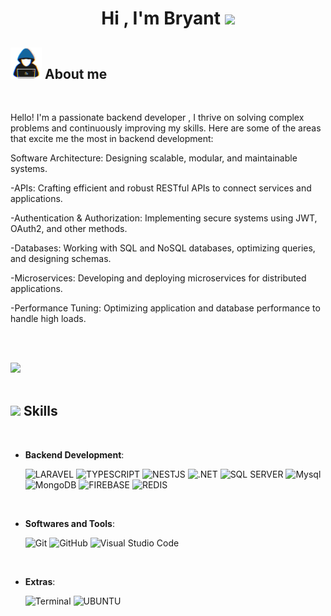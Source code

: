 
<h1 align="center"><b>Hi , I'm Bryant </b><img src="https://media.giphy.com/media/hvRJCLFzcasrR4ia7z/giphy.gif" width="35"></h1>

<p align="center">

</p>




	
## <picture><img src = "https://github.com/0xAbdulKhalid/0xAbdulKhalid/raw/main/assets/mdImages/about_me.gif" width = 50px></picture> **About me**


<br>

Hello! I'm a passionate backend developer , I thrive on solving complex problems and continuously improving my skills. Here are some of the areas that excite me the most in backend development:

Software Architecture: Designing scalable, modular, and maintainable systems.

-APIs: Crafting efficient and robust RESTful APIs to connect services and applications.

-Authentication & Authorization: Implementing secure systems using JWT, OAuth2, and other methods.

-Databases: Working with SQL and NoSQL databases, optimizing queries, and designing schemas.

-Microservices: Developing and deploying microservices for distributed applications.

-Performance Tuning: Optimizing application and database performance to handle high loads.


<br><br>

<img src="https://user-images.githubusercontent.com/73097560/115834477-dbab4500-a447-11eb-908a-139a6edaec5c.gif"><br><br>

## <img src="https://media2.giphy.com/media/QssGEmpkyEOhBCb7e1/giphy.gif?cid=ecf05e47a0n3gi1bfqntqmob8g9aid1oyj2wr3ds3mg700bl&rid=giphy.gif" width ="25"><b> Skills</b>
<br>

<p align="center">

- **Backend Development**:
    
    ![LARAVEL](https://img.shields.io/badge/LARAVEL-red?style=flat&logo=laravel&logoColor=white)
    ![TYPESCRIPT](https://img.shields.io/badge/TYPESCRIPT-blue?style=flat&logo=TYPESCRIPT&logoColor=white)
    ![NESTJS](https://img.shields.io/badge/NESTJS-blue?style=flat&logo=nestjs&logoColor=white)
    ![.NET](https://img.shields.io/badge/.NET-purple?style=flat&logo=.NET&logoColor=white)
    ![SQL SERVER](https://img.shields.io/badge/SQL%20SERVER-blue?style=flat&logo=microsoftsqlserver)
    ![Mysql](https://img.shields.io/badge/Mysql-blue?style=flat&logo=Mysql&logoColor=white)
    ![MongoDB](https://img.shields.io/badge/MongoDB-green?style=flat&logo=mongodb&logoColor=white)
    ![FIREBASE](https://img.shields.io/badge/FIREBASE-red?style=flat&logo=firebase&logoColor=white)
    ![REDIS](https://img.shields.io/badge/REDIS-white?style=flat&logo=redis&logoColor=red)
  

<br>   
    
- **Softwares and Tools**:

    ![Git](https://img.shields.io/badge/git-%23F05033.svg?style=for-the-badge&logo=git&logoColor=white)
    ![GitHub](https://img.shields.io/badge/github-%23121011.svg?style=for-the-badge&logo=github&logoColor=white)
    ![Visual Studio Code](https://img.shields.io/badge/Visual%20Studio%20Code-0078d7.svg?style=for-the-badge&logo=visual-studio-code&logoColor=white)

<br>

- **Extras**:

    ![Terminal](https://img.shields.io/badge/Terminal-%23054020?style=for-the-badge&logo=gnu-bash&logoColor=white)
  ![UBUNTU](https://img.shields.io/badge/UBUNTU-white?style=flat&logo=ubuntu&logoColor=orange&logoWidth=20)


</p>

<br>
<br>

<br>
<br>

<br>
<br>

<br>


